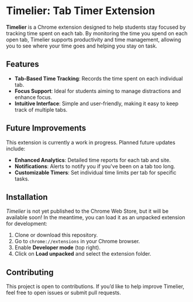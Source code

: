 # Timelier: Tab Timer Extension

**Timelier** is a Chrome extension designed to help students stay focused by tracking time spent on each tab. By monitoring the time you spend on each open tab, Timelier supports productivity and time management, allowing you to see where your time goes and helping you stay on task.

## Features

- **Tab-Based Time Tracking**: Records the time spent on each individual tab.
- **Focus Support**: Ideal for students aiming to manage distractions and enhance focus.
- **Intuitive Interface**: Simple and user-friendly, making it easy to keep track of multiple tabs.

## Future Improvements

This extension is currently a work in progress. Planned future updates include:

- **Enhanced Analytics**: Detailed time reports for each tab and site.
- **Notifications**: Alerts to notify you if you've been on a tab too long.
- **Customizable Timers**: Set individual time limits per tab for specific tasks.

## Installation

*Timelier* is not yet published to the Chrome Web Store, but it will be available soon! In the meantime, you can load it as an unpacked extension for development:

1. Clone or download this repository.
2. Go to `chrome://extensions` in your Chrome browser.
3. Enable **Developer mode** (top right).
4. Click on **Load unpacked** and select the extension folder.

## Contributing

This project is open to contributions. If you’d like to help improve Timelier, feel free to open issues or submit pull requests.
